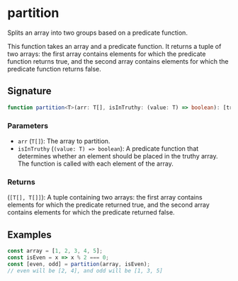 # partition

Splits an array into two groups based on a predicate function.

This function takes an array and a predicate function. It returns a tuple of two arrays: 
the first array contains elements for which the predicate function returns true, and 
the second array contains elements for which the predicate function returns false.

## Signature

```typescript
function partition<T>(arr: T[], isInTruthy: (value: T) => boolean): [truthy: T[], falsy: T[]];
```

### Parameters 

- `arr` (`T[]`): The array to partition.
- `isInTruthy` (`(value: T) => boolean`): A predicate function that determines whether an element should be placed in the truthy array. The function is called with each element of the array.

### Returns

(`[T[], T[]]`): A tuple containing two arrays: the first array contains elements for which the predicate returned true, and the second array contains elements for which the predicate returned false.

## Examples

```typescript
const array = [1, 2, 3, 4, 5];
const isEven = x => x % 2 === 0;
const [even, odd] = partition(array, isEven);
// even will be [2, 4], and odd will be [1, 3, 5]
```